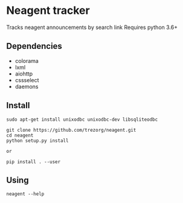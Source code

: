 Neagent tracker
====================================

Tracks neagent announcements by search link
Requires python 3.6+


Dependencies
------------------------------------

* colorama
* lxml
* aiohttp
* cssselect
* daemons

Install
------------------------------------

    sudo apt-get install unixodbc unixodbc-dev libsqliteodbc

    git clone https://github.com/trezorg/neagent.git
    cd neagent
    python setup.py install

    or

    pip install . --user


Using
------------------------------------

    neagent --help
